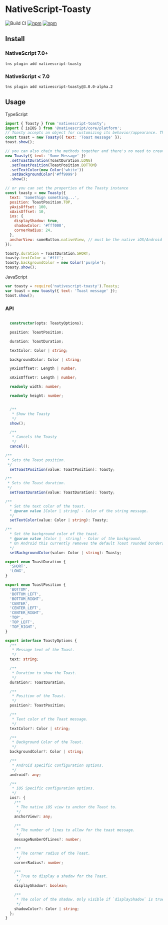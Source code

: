 # NativeScript-Toasty

![Build CI](https://github.com/triniwiz/nativescript-toasty/workflows/Build%20CI/badge.svg)
[![npm](https://img.shields.io/npm/v/nativescript-toasty.svg)](https://www.npmjs.com/package/nativescript-toasty)
[![npm](https://img.shields.io/npm/dt/nativescript-toasty.svg?label=npm%20downloads)](https://www.npmjs.com/package/nativescript-toasty)

## Install

### NativeScript 7.0+

`tns plugin add nativescript-toasty`

### NativeScript < 7.0

`tns plugin add nativescript-toasty@3.0.0-alpha.2`

## Usage

TypeScript

```js
import { Toasty } from 'nativescript-toasty';
import { isIOS } from '@nativescript/core/platform';
// Toasty accepts an object for customizing its behavior/appearance. The only REQUIRED value is `text` which is the message for the toast.
const toast = new Toasty({ text: 'Toast message' });
toast.show();

// you can also chain the methods together and there's no need to create a reference to the Toasty instance with this approach
new Toasty({ text: 'Some Message' })
  .setToastDuration(ToastDuration.LONG)
  .setToastPosition(ToastPosition.BOTTOM)
  .setTextColor(new Color('white'))
  .setBackgroundColor('#ff9999')
  .show();

// or you can set the properties of the Toasty instance
const toasty = new Toasty({
  text: 'Somethign something...',
  position: ToastPosition.TOP,
  yAxisOffset: 100,
  xAxisOffset: 10,
  ios: {
    displayShadow: true,
    shadowColor: '#fff000',
    cornerRadius: 24,
  },
  anchorView: someButton.nativeView, // must be the native iOS/Android view instance (button, page, action bar, tabbar, etc.)
});

toasty.duration = ToastDuration.SHORT;
toasty.textColor = '#fff';
toasty.backgroundColor = new Color('purple');
toasty.show();
```

JavaScript

```js
var toasty = require('nativescript-toasty').Toasty;
var toast = new toasty({ text: 'Toast message' });
toast.show();
```

### API

```typescript

  constructor(opts: ToastyOptions);

  position: ToastPosition;

  duration: ToastDuration;

  textColor: Color | string;

  backgroundColor: Color | string;

  yAxisOffset?: Length | number;

  xAxisOffset?: Length | number;

  readonly width: number;

  readonly height: number;


  /**
   * Show the Toasty
   */
  show();

  /**
   * Cancels the Toasty
   */
  cancel();

/**
 * Sets the Toast position.
 */
  setToastPosition(value: ToastPosition): Toasty;

/**
 * Sets the Toast duration.
 */
  setToastDuration(value: ToastDuration): Toasty;

/**
  * Set the text color of the toast.
  * @param value [Color | string] - Color of the string message.
  */
  setTextColor(value: Color | string): Toasty;

/**
  * Set the background color of the toast.
  * @param value [Color |  string] - Color of the background.
  * On Android this currently removes the default Toast rounded borders.
  */
  setBackgroundColor(value: Color | string): Toasty;
```

```typescript
export enum ToastDuration {
  'SHORT',
  'LONG',
}

export enum ToastPosition {
  'BOTTOM',
  'BOTTOM_LEFT',
  'BOTTOM_RIGHT',
  'CENTER',
  'CENTER_LEFT',
  'CENTER_RIGHT',
  'TOP',
  'TOP_LEFT',
  'TOP_RIGHT',
}

export interface ToastyOptions {
  /**
   * Message text of the Toast.
   */
  text: string;

  /**
   * Duration to show the Toast.
   */
  duration?: ToastDuration;

  /**
   * Position of the Toast.
   */
  position?: ToastPosition;

  /**
   * Text color of the Toast message.
   */
  textColor?: Color | string;

  /**
   * Background Color of the Toast.
   */
  backgroundColor?: Color | string;

  /**
   * Android specific configuration options.
   */
  android?: any;

  /**
   * iOS Specific configuration options.
   */
  ios?: {
    /**
     * The native iOS view to anchor the Toast to.
     */
    anchorView?: any;

    /**
     * The number of lines to allow for the toast message.
     */
    messageNumberOfLines?: number;

    /**
     * The corner radius of the Toast.
     */
    cornerRadius?: number;

    /**
     * True to display a shadow for the Toast.
     */
    displayShadow?: boolean;

    /**
     * The color of the shadow. Only visible if `displayShadow` is true.
     */
    shadowColor?: Color | string;
  };
}
```
